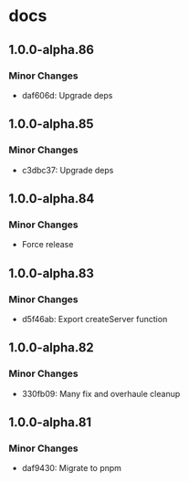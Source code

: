 # docs

## 1.0.0-alpha.86

### Minor Changes

- daf606d: Upgrade deps

## 1.0.0-alpha.85

### Minor Changes

- c3dbc37: Upgrade deps

## 1.0.0-alpha.84

### Minor Changes

- Force release

## 1.0.0-alpha.83

### Minor Changes

- d5f46ab: Export createServer function

## 1.0.0-alpha.82

### Minor Changes

- 330fb09: Many fix and overhaule cleanup

## 1.0.0-alpha.81

### Minor Changes

- daf9430: Migrate to pnpm
